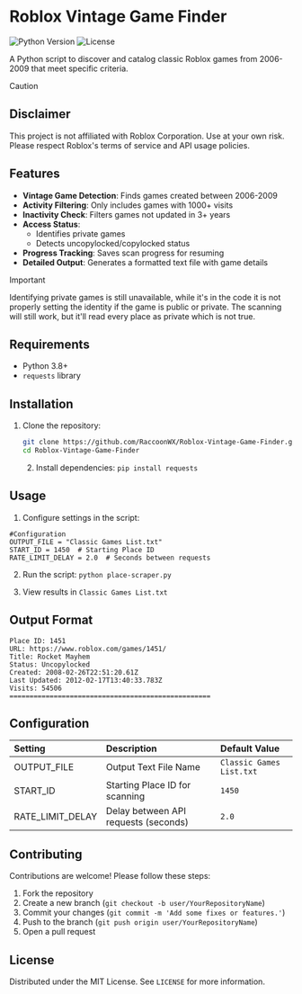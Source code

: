 # Roblox Vintage Game Finder

![Python Version](https://img.shields.io/badge/python-3.8%2B-blue)
![License](https://img.shields.io/badge/license-MIT-green)

A Python script to discover and catalog classic Roblox games from 2006-2009 that meet specific criteria.

>[!CAUTION]
> ## Disclaimer
> This project is not affiliated with Roblox Corporation. Use at your own risk. Please respect Roblox's terms of service and API usage policies.

## Features

- **Vintage Game Detection**: Finds games created between 2006-2009
- **Activity Filtering**: Only includes games with 1000+ visits
- **Inactivity Check**: Filters games not updated in 3+ years
- **Access Status**:
  -  Identifies private games
  - Detects uncopylocked/copylocked status
- **Progress Tracking**: Saves scan progress for resuming
- **Detailed Output**: Generates a formatted text file with game details

> [!IMPORTANT]
> Identifying private games is still unavailable, while it's in the code it is not properly setting the identity if the game is public or private. The scanning will still work, but it'll read every place as private which is not true.

## Requirements

- Python 3.8+
- `requests` library

## Installation

1. Clone the repository:
   ```bash
   git clone https://github.com/RaccoonWX/Roblox-Vintage-Game-Finder.git
   cd Roblox-Vintage-Game-Finder
   ```

   2. Install dependencies:
   ``pip install requests``

## Usage

1. Configure settings in the script:
```
#Configuration
OUTPUT_FILE = "Classic Games List.txt"
START_ID = 1450  # Starting Place ID
RATE_LIMIT_DELAY = 2.0  # Seconds between requests
```

2. Run the script:
   ``python place-scraper.py``

3. View results in ``Classic Games List.txt``

## Output Format
```
Place ID: 1451
URL: https://www.roblox.com/games/1451/
Title: Rocket Mayhem
Status: Uncopylocked
Created: 2008-02-26T22:51:20.61Z
Last Updated: 2012-02-17T13:40:33.783Z
Visits: 54506
==================================================
```
## Configuration

| Setting  |  Description  | Default Value |
| :------------ |:---------------| :-----|
| OUTPUT_FILE   | Output Text File Name | ``Classic Games List.txt`` |
| START_ID      | Starting Place ID for scanning |   ``1450`` |
| RATE_LIMIT_DELAY | Delay between API requests (seconds) |    ``2.0`` |

## Contributing
Contributions are welcome! Please follow these steps:

1. Fork the repository
2. Create a new branch (``git checkout -b user/YourRepositoryName``)
3. Commit your changes (``git commit -m 'Add some fixes or features.'``)
4. Push to the branch (``git push origin user/YourRepositoryName``)
5. Open a pull request

  ## License
  Distributed under the MIT License. See ``LICENSE`` for more information.
